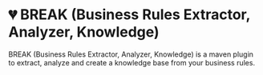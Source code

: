 # 💔 BREAK (Business Rules Extractor, Analyzer, Knowledge)

BREAK (Business Rules Extractor, Analyzer, Knowledge) is a maven plugin to extract, analyze and create a knowledge base from your business rules.
